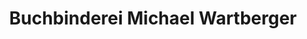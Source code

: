 ---
title: "Buchbinderei Michael Wartberger"
url: /klagenfurt-am-woerthersee/buchbinderei-michael-wartberger/
shop: Allgemein
---